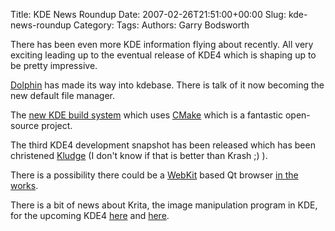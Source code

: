 Title: KDE News Roundup
Date: 2007-02-26T21:51:00+00:00
Slug: kde-news-roundup
Category: 
Tags: 
Authors: Garry Bodsworth

There has been even more KDE information flying about recently.  All very exciting leading up to the eventual release of KDE4 which is shaping up to be pretty impressive.

<a href="http://enzosworld.gmxhome.de/">Dolphin</a> has made its way into kdebase.  There is talk of it now becoming the new default file manager.

The <a href="http://dot.kde.org/1172083974/">new KDE build system</a> which uses <a href="http://cmake.org/">CMake</a> which is a fantastic open-source project.

The third KDE4 development snapshot has been released which has been christened <a href="http://dot.kde.org/1172249109/">Kludge</a> (I don't know if that is better than Krash ;) ).

There is a possibility there could be a <a href="http://webkit.org/">WebKit</a> based Qt browser <a href="http://zrusin.blogspot.com/2007/02/browsers-performance-and-interventions.html">in the works</a>.

There is a bit of news about Krita, the image manipulation program in KDE, for the upcoming KDE4 <a href="http://www.valdyas.org/fading/index.cgi/hacking/krita/kritashape.html">here</a> and <a href="http://www.valdyas.org/fading/index.cgi/hacking/krita/progress_2007_2.comments">here</a>.
